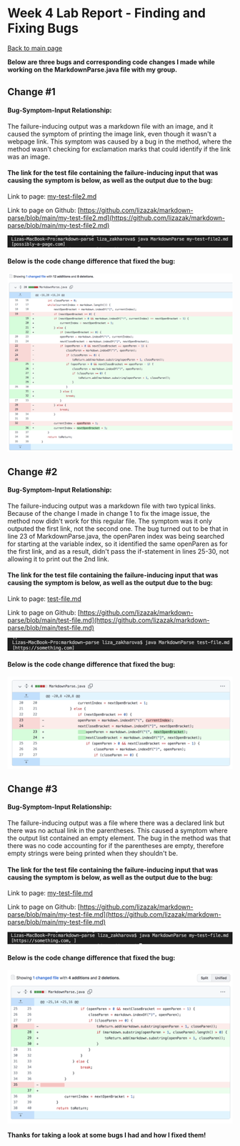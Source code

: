 # Week 4 Lab Report - Finding and Fixing Bugs

[Back to main page](index.html)

**Below are three bugs and corresponding code changes I made while working on the MarkdownParse.java file with my group.**

## Change #1
 
#### Bug-Symptom-Input Relationship:

The failure-inducing output was a markdown file with an image, and it caused the symptom of printing the image link, even though it wasn't a webpage link. This symptom was caused by a bug in the method, where the method wasn't checking for exclamation marks that could identify if the link was an image.

#### The link for the test file containing the failure-inducing input that was causing the symptom is below, as well as the output due to the bug:

Link to page: [my-test-file2.md](my-test-file2.md)

Link to page on Github: [https://github.com/lizazak/markdown-parse/blob/main/my-test-file2.md](https://github.com/lizazak/markdown-parse/blob/main/my-test-file2.md)

![Image](image-failing-output.png)

#### Below is the code change difference that fixed the bug:

![Image](fixed-code1.png)

## Change #2

#### Bug-Symptom-Input Relationship:

The failure-inducing output was a markdown file with two typical links. Because of the change I made in change 1 to fix the image issue, the method now didn't work for this regular file. The symptom was it only outputed the first link, not the second one. The bug turned out to be that in line 23 of MarkdownParse.java, the openParen index was being searched for starting at the variable index, so it identified the same openParen as for the first link, and as a result, didn't pass the if-statement in lines 25-30, not allowing it to print out the 2nd link.

#### The link for the test file containing the failure-inducing input that was causing the symptom is below, as well as the output due to the bug:

Link to page: [test-file.md](test-file.md)

Link to page on Github: [https://github.com/lizazak/markdown-parse/blob/main/test-file.md](https://github.com/lizazak/markdown-parse/blob/main/test-file.md)

![Image](2-links-failing-output.png)

#### Below is the code change difference that fixed the bug:

![Image](fixed-code2.png)

## Change #3

#### Bug-Symptom-Input Relationship:

The failure-inducing output was a file where there was a declared link but there was no actual link in the parentheses. This caused a symptom where the output list contained an empty element. The bug in the method was that there was no code accounting for if the parentheses are empty, therefore empty strings were being printed when they shouldn't be.

#### The link for the test file containing the failure-inducing input that was causing the symptom is below, as well as the output due to the bug:

Link to page: [my-test-file.md](my-test-file.md)

Link to page on Github: [https://github.com/lizazak/markdown-parse/blob/main/my-test-file.md](https://github.com/lizazak/markdown-parse/blob/main/my-test-file.md)

![Image](failing-output-empty.png)

#### Below is the code change difference that fixed the bug:

![Image](fixed-code3.png)

**Thanks for taking a look at some bugs I had and how I fixed them!**